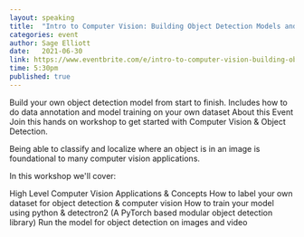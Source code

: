 ```yaml
---
layout: speaking
title:  "Intro to Computer Vision: Building Object Detection Models and Datasets"
categories: event
author: Sage Elliott
date:   2021-06-30
link: https://www.eventbrite.com/e/intro-to-computer-vision-building-object-detection-models-and-datasets-tickets-157874610209?aff=SageSocial
time: 5:30pm
published: true
---
```


Build your own object detection model from start to finish. Includes how to do data annotation and model training on your own dataset
About this Event
Join this hands on workshop to get started with Computer Vision & Object Detection.

Being able to classify and localize where an object is in an image is foundational to many computer vision applications.

In this workshop we'll cover:

High Level Computer Vision Applications & Concepts
How to label your own dataset for object detection & computer vision
How to train your model using python & detectron2 (A PyTorch based modular object detection library)
Run the model for object detection on images and video
